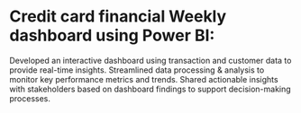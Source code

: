 # Credit card financial Weekly dashboard using Power BI:
Developed an interactive dashboard using transaction and customer data to provide real-time insights.
Streamlined data processing & analysis to monitor key performance metrics and trends.
Shared actionable insights with stakeholders based on dashboard findings to support decision-making processes.
